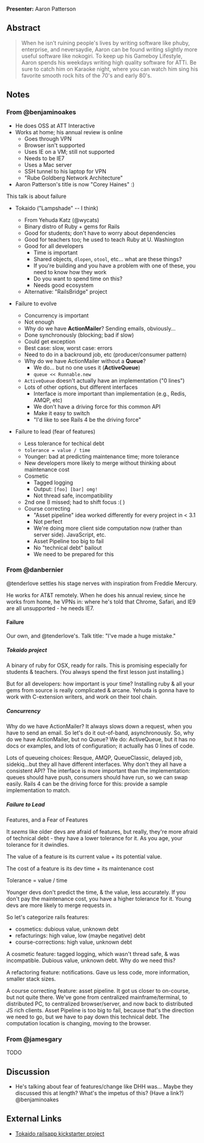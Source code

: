 **Presenter:** Aaron Patterson

## Abstract

> When he isn't ruining people's lives by writing software like phuby, enterprise, and neversaydie, Aaron can be found writing slightly more useful software like nokogiri. To keep up his Gameboy Lifestyle, Aaron spends his weekdays writing high quality software for ATTi. Be sure to catch him on Karaoke night, where you can watch him sing his favorite smooth rock hits of the 70's and early 80's.

## Notes

### From @benjaminoakes

* He does OSS at ATT Interactive
* Works at home; his annual review is online
    * Goes through VPN
    * Browser isn't supported
    * Uses IE on a VM; still not supported
    * Needs to be IE7
    * Uses a Mac server
    * SSH tunnel to his laptop for VPN
    * "Rube Goldberg Network Architecture"
* Aaron Patterson's title is now "Corey Haines" :)

This talk is about failure

* Tokaido ("Lampshade" -- I think)
    * From Yehuda Katz (@wycats)
    * Binary distro of Ruby + gems for Rails
    * Good for students; don't have to worry about dependencies
    * Good for teachers too; he used to teach Ruby at U. Washington
    * Good for all developers
        * Time is important
        * Shared objects, `dlopen`, `otool`, etc... what are these things?
        * If you're building and you have a problem with one of these, you need to know how they work
        * Do you want to spend time on this?
        * Needs good ecosystem
    * Alternative: "RailsBridge" project

* Failure to evolve
    * Concurrency is important
    * Not enough
    * Why do we have **ActionMailer**?  Sending emails, obviously...
    * Done synchronously (blocking; bad if slow)
    * Could get exception
    * Best case: slow, worst case: errors
    * Need to do in a backround job, etc (producer/consumer pattern)
    * Why do we have ActionMailer without a **Queue**?
        * We do... but no one uses it (**ActiveQueue**)
        * `queue << Runnable.new`
    * `ActiveQueue` doesn't actually have an implementation ("0 lines")
    * Lots of other options, but different interfaces
        * Interface is more important than implementation (e.g., Redis, AMQP, etc)
        * We don't have a driving force for this common API
        * Make it easy to switch
        * "I'd like to see Rails 4 be the driving force"

* Failure to lead (fear of features)
    * Less tolerance for techical debt
    * `tolerance = value / time`
    * Younger: bad at predicting maintenance time; more tolerance
    * New developers more likely to merge without thinking about maintenance cost
    * Cosmetic
        * Tagged logging
        * Output: `[foo] [bar] omg!`
        * Not thread safe, incompatibility
    * 2nd one (I missed; had to shift focus :( )
    * Course correcting
        * "Asset pipeline" idea worked differently for every project in < 3.1
        * Not perfect
        * We're doing more client side computation now (rather than server side).  JavaScript, etc.
        * Asset Pipeline too big to fail
        * No "technical debt" bailout
        * We need to be prepared for this

### From @danbernier

@tenderlove settles his stage nerves with inspiration from Freddie
Mercury.

He works for AT&T remotely. When he does his annual review, since he
works from home, he VPNs in: where he's told that Chrome, Safari, and
IE9 are all unsupported - he needs IE7.

#### Failure

Our own, and @tenderlove's. Talk title: "I've made a huge mistake."

##### Tokaido project

A binary of ruby for OSX, ready for rails. This is promising
especially for students & teachers. (You always spend the first lesson
just installing.)

But for all developers: how important is your time? Installing ruby &
all your gems from source is really complicated & arcane.  Yehuda is
gonna have to work with C-extension writers, and work on their tool
chain.

##### Concurrency

Why do we have ActionMailer?  It always slows down a request, when you
have to send an email. So let's do it out-of-band, asynchronously. So,
why do we have ActionMailer, but no Queue? We do: ActiveQueue, but it
has no docs or examples, and lots of configuration; it actually has 0
lines of code.

Lots of queueing choices: Resque, AMQP, QueueClassic, delayed job,
sidekiq...but they all have different interfaces. Why don't they all
have a consistent API? The interface is more important than the
implementation: queues should have push, consumers should have run, so
we can swap easily. Rails 4 can be the driving force for this: provide
a sample implementation to match.

##### Failure to Lead

Features, and a Fear of Features

It _seems_ like older devs are afraid of features, but really, they're
more afraid of technical debt - they have a lower tolerance for it. As
you age, your tolerance for it dwindles.

The value of a feature is its current value + its potential value.

The cost of a feature is its dev time + its maintenance cost

Tolerance = value / time

Younger devs don't predict the time, & the value, less accurately.  If
you don't pay the maintenance cost, you have a higher tolerance for
it.  Young devs are more likely to merge requests in.

So let's categorize rails features:
* cosmetics: dubious value, unknown debt
* refacturings: high value, low (maybe negative) debt
* course-corrections: high value, unknown debt

A cosmetic feature: tagged logging, which wasn't thread safe, & was
incompatible. Dubious value, unknown debt. Why do we need this?

A refactoring feature: notifications. Gave us less code, more
information, smaller stack sizes.

A course correcting feature: asset pipeline. It got us closer to
on-course, but not quite there. We've gone from centralized
mainframe/terminal, to distributed PC, to centralized browser/server,
and now back to distributed JS rich clients. Asset Pipeline is too big
to fail, because that's the direction we need to go, but we have to
pay down this technical debt.  The computation location is changing,
moving to the browser.


### From @jamesgary

TODO

## Discussion

* He's talking about fear of features/change like DHH was... Maybe they discussed this at length?  What's the impetus of this?  (Have a link?) @benjaminoakes

## External Links

* [Tokaido railsapp kickstarter project](http://www.kickstarter.com/projects/1397300529/railsapp/posts)
